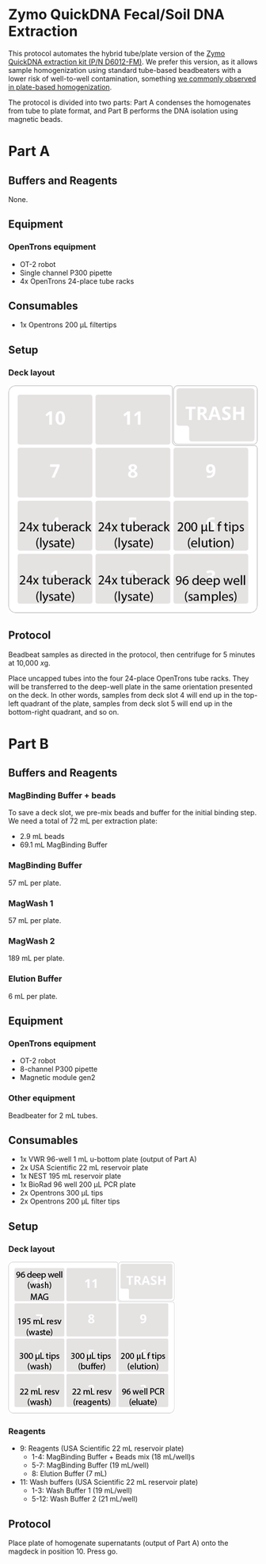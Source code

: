 # Zymo QuickDNA Fecal/Soil DNA Extraction

This protocol automates the hybrid tube/plate version of the [Zymo QuickDNA extraction kit (P/N D6012-FM)](https://www.zymoresearch.com/collections/quick-dna-fecal-soil-microbe-kits/products/quick-dna-fecal-soil-microbe-96-magbead-kit). We prefer this version, as it allows sample homogenization using standard tube-based beadbeaters with a lower risk of well-to-well contamination, something [we commonly observed in plate-based homogenization](https://msystems.asm.org/content/4/4/e00186-19.abstract).

The protocol is divided into two parts: Part A condenses the homogenates from tube to plate format, and Part B performs the DNA isolation using magnetic beads. 


# Part A

## Buffers and Reagents

None.

## Equipment
### OpenTrons equipment

- OT-2 robot
- Single channel P300 pipette
- 4x OpenTrons 24-place tube racks


## Consumables

- 1x Opentrons 200 µL filtertips


## Setup

### Deck layout

![Part A deck layout](./deckmap_Zymo_fecal-soil_magbead_A.png)

## Protocol

Beadbeat samples as directed in the protocol, then centrifuge for 5 minutes at 10,000 *x*g.

Place uncapped tubes into the four 24-place OpenTrons tube racks. They will be transferred to the deep-well plate in the same orientation presented on the deck. In other words, samples from deck slot 4 will end up in the top-left quadrant of the plate, samples from deck slot 5 will end up in the bottom-right quadrant, and so on. 

# Part B

## Buffers and Reagents

### MagBinding Buffer + beads
To save a deck slot, we pre-mix beads and buffer for the initial binding step. We need a total of 72 mL per extraction plate:

- 2.9 mL beads
- 69.1 mL MagBinding Buffer

### MagBinding Buffer

57 mL per plate.

### MagWash 1

57 mL per plate.

### MagWash 2

189 mL per plate.

### Elution Buffer

6 mL per plate.

## Equipment
### OpenTrons equipment

- OT-2 robot
- 8-channel P300 pipette
- Magnetic module gen2


### Other equipment

Beadbeater for 2 mL tubes.


## Consumables

- 1x VWR 96-well 1 mL u-bottom plate (output of Part A)
- 2x USA Scientific 22 mL reservoir plate
- 1x NEST 195 mL reservoir plate
- 1x BioRad 96 well 200 µL PCR plate
- 2x Opentrons 300 µL tips
- 2x Opentrons 200 µL filter tips

## Setup

### Deck layout

![Part B deck layout](./deckmap_Zymo_fecal-soil_magbead_B.png)

### Reagents

- 9: Reagents (USA Scientific 22 mL reservoir plate)
	- 1-4: MagBinding Buffer + Beads mix (18 mL/well)s
	- 5-7: MagBinding Buffer (19 mL/well)
	- 8: Elution Buffer (7 mL)
- 11: Wash buffers (USA Scientific 22 mL reservoir plate)
	- 1-3: Wash Buffer 1 (19 mL/well)
	- 5-12: Wash Buffer 2 (21 mL/well)

## Protocol

Place plate of homogenate supernatants (output of Part A) onto the magdeck in position 10. Press go. 